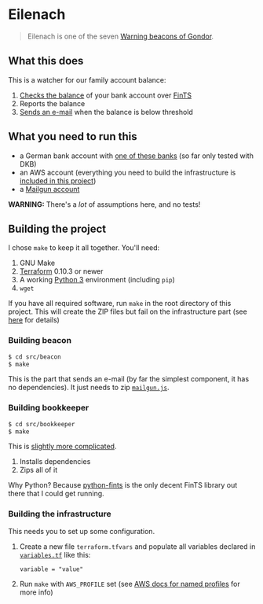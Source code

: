# Eilenach

> Eilenach is one of the seven [Warning beacons of Gondor](http://lotr.wikia.com/wiki/Warning_beacons_of_Gondor).

## What this does

This is a watcher for our family account balance:

1. [Checks the balance](src/bookkeeper/bookkeeper.py) of your bank account over [FinTS](https://en.wikipedia.org/wiki/FinTS)
2. Reports the balance
3. [Sends an e-mail](src/beacon/mailgun.js) when the balance is below threshold

## What you need to run this

- a German bank account with [one of these banks](https://github.com/raphaelm/python-fints#limitations) (so far only tested with DKB)
- an AWS account (everything you need to build the infrastructure
  is [included in this project](infrastructure/bookkeeper.tf))
- a [Mailgun account](https://www.mailgun.com/)

**WARNING:** There's a _lot_ of assumptions here, and no tests!

## Building the project

I chose `make` to keep it all together. You'll need:

1. GNU Make
2. [Terraform](https://www.terraform.io/) 0.10.3 or newer
3. A working [Python 3](https://www.python.org/) environment (including `pip`)
4. `wget`

If you have all required software, run `make` in the root directory of this project.
This will create the ZIP files but fail on the infrastructure part (see [here](#building-the-infrastructure) for details)

### Building beacon

```bash
$ cd src/beacon
$ make
```

This is the part that sends an e-mail (by far the simplest component, it has no dependencies). It just needs to zip [`mailgun.js`](src/beacon/mailgun.js).

### Building bookkeeper

```bash
$ cd src/bookkeeper
$ make
```

This is [slightly more complicated](src/bookkeeper/Makefile).

1. Installs dependencies
2. Zips all of it

Why Python? Because [python-fints](https://github.com/raphaelm/python-fints) is the only
decent FinTS library out there that I could get running.

### Building the infrastructure

This needs you to set up some configuration.

1. Create a new file `terraform.tfvars` and populate all variables declared in [`variables.tf`](infrastructure/variables.tf) like this:
   ```
   variable = "value"
   ```
2. Run `make` with `AWS_PROFILE` set (see [AWS docs for named profiles](https://docs.aws.amazon.com/cli/latest/userguide/cli-multiple-profiles.html) for more info)

